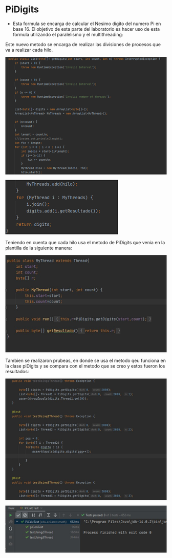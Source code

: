 # PiDigits
- Esta formula se encarga de calcular el Nesimo digito del numero
Pi en base 16.
El objetivo de esta parte del laboratorio es hacer uso de esta formula
utilizando el paralelismo y el multithreading:

Este nuevo metodo se encarga de realizar las divisiones de procesos que va a realizar cada hilo.

![](img/metodo1.png)

![](img/metodo2.png)

Teniendo en cuenta que cada hilo usa el metodo de PiDigits que venia en la plantilla de la siguiente manera:

![](img/mt.jpg)

Tambien se realizaron prubeas, en donde se usa el metodo qeu funciona en la clase piDigits y se compara con el metodo que se creo
y estos fueron los resultados:

![](img/test.jpg)

![](img/result.jpg)





